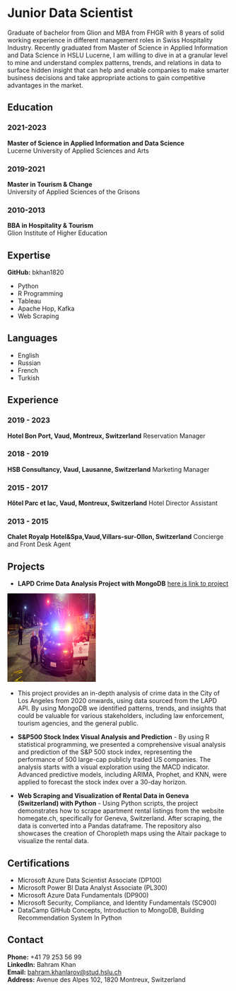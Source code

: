 # Junior Data Scientist

Graduate of bachelor from Glion and MBA from FHGR with 8 years of solid working experience in different management roles in Swiss Hospitality Industry. Recently graduated from Master of Science in Applied Information and Data Science in HSLU Lucerne, I am willing to dive in at a granular level to mine and understand complex patterns, trends, and relations in data to surface hidden insight that can help and enable companies to make smarter business decisions and take appropriate actions to gain competitive advantages in the market.


## Education

### 2021-2023
**Master of Science in Applied Information and Data Science**  
Lucerne University of Applied Sciences and Arts

### 2019-2021
**Master in Tourism & Change**  
University of Applied Sciences of the Grisons

### 2010-2013
**BBA in Hospitality & Tourism**  
Glion Institute of Higher Education

## Expertise

**GitHub:** bkhan1820  
- Python
- R Programming
- Tableau
- Apache Hop, Kafka
- Web Scraping

## Languages
- English
- Russian
- French
- Turkish


## Experience

### 2019 - 2023
**Hotel Bon Port, Vaud, Montreux, Switzerland**
Reservation Manager

### 2018 - 2019
**HSB Consultancy, Vaud, Lausanne, Switzerland**
Marketing Manager

### 2015 - 2017
**Hôtel Parc et lac, Vaud, Montreux, Switzerland**
Hotel Director Assistant

### 2013 - 2015
**Chalet Royalp Hotel&Spa,Vaud,Villars-sur-Ollon, Switzerland**
Concierge and Front Desk Agent

## Projects

- **LAPD Crime Data Analysis Project with MongoDB**
  [here is link to project](https://github.com/bahramkhanlarov/LAPD-Crime-Data-Analysis-Project-with-MongoDB)

<img src="assets/mongodb_photo.jpeg" alt="LAPD Crime Data Analysis Banner" width="200" height="200"/>

- This project provides an in-depth analysis of crime data in the City of Los Angeles from 2020 onwards, using data sourced from the LAPD API. By using MongoDB we identified patterns, trends, and insights that could be valuable for various stakeholders, including law enforcement, tourism agencies, and the general public.

- **S&P500 Stock Index Visual Analysis and Prediction** - By using R statistical programming, we presented a comprehensive visual analysis and prediction of the S&P 500 stock index, representing the performance of 500 large-cap publicly traded US companies. The analysis starts with a visual exploration using the MACD indicator. Advanced predictive models, including ARIMA, Prophet, and KNN, were applied to forecast the stock index over a 30-day horizon.

- **Web Scraping and Visualization of Rental Data in Geneva (Switzerland) with Python** - Using Python scripts, the project demonstrates how to scrape apartment rental listings from the website homegate.ch, specifically for Geneva, Switzerland. After scraping, the data is converted into a Pandas dataframe. The repository also showcases the creation of Choropleth maps using the Altair package to visualize the rental data.

## Certifications

- Microsoft Azure Data Scientist Associate (DP100)
- Microsoft Power BI Data Analyst Associate (PL300)
- Microsoft Azure Data Fundamentals (DP900)
- Microsoft Security, Compliance, and Identity Fundamentals (SC900)
- DataCamp GitHub Concepts, Introduction to MongoDB, Building Recommendation System In Python
  
 ## Contact
 
**Phone:** +41 79 253 56 99  
**LinkedIn:** Bahram Khan  
**Email:** bahram.khanlarov@stud.hslu.ch  
**Address:** Avenue des Alpes 102, 1820 Montreux, Switzerland  



